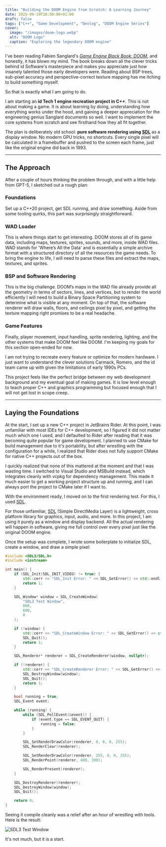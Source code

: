 ```yaml
---
title: "Building the DOOM Engine from Scratch: A Learning Journey"
date: 2025-09-19T18:50:00+01:00
draft: false
tags: ["C++", "Game Development", "Devlog", "DOOM Engine Series"]
cover:
  image: "/images/doom-logo.webp"
  alt: "DOOM Logo"
  caption: "Exploring the legendary DOOM engine"
---
```


I've been reading Fabien Sanglard's [*Game Engine Black Book: DOOM*](https://fabiensanglard.net/gebbdoom/), and honestly, it has blown my mind. The book breaks down all the clever tricks behind id Software's masterpiece and makes you appreciate just how insanely talented those early developers were. Reading about BSP trees, sub-pixel accuracy and perspective-correct texture mapping has me itching to build something myself.

So that is exactly what I am going to do.

I am starting an **id Tech 1 engine recreation project in C++**. This is not about making a game. It is about learning by doing, understanding how everything works under the hood, and gaining a deeper appreciation for the engineering genius Sanglard documents so well. I want to implement the core systems from scratch and see firsthand how they all fit together.

The plan is deliberately old school: **pure software rendering using [SDL](https://www.libsdl.org/)** as a display window. No modern GPU tricks, no shortcuts. Every single pixel will be calculated in a framebuffer and pushed to the screen each frame, just like the original engine did back in 1993.

---

## The Approach

After a couple of hours thinking the problem through, and with a little help from GPT-5, I sketched out a rough plan:

### Foundations

Set up a C++20 project, get SDL running, and draw something. Aside from some tooling quirks, this part was surprisingly straightforward.

### WAD Loader

This is where things start to get interesting. DOOM stores all of its game data, including maps, textures, sprites, sounds, and more, inside WAD files. WAD stands for 'Where’s All the Data' and is essentially a simple archive format with a structured directory of all the resources the game needs. To bring the engine to life, I will need to parse these files and extract the maps, textures, and sprites.

### BSP and Software Rendering

This is the big challenge. DOOM’s maps in the WAD file already provide all the geometry in terms of sectors, lines, and vertices, but to render the world efficiently I will need to build a Binary Space Partitioning system to determine what is visible at any moment. On top of that, the software renderer will draw walls, floors, and ceilings pixel by pixel, and getting the texture mapping right promises to be a real headache.

### Game Features

Finally, player movement, input handling, sprite rendering, lighting, and the other systems that make DOOM feel like DOOM. I'm keeping my goals for this section open-ended for now.

I am not trying to recreate every feature or optimize for modern hardware. I just want to understand the clever solutions Carmack, Romero, and the id team came up with given the limitations of early 1990s PCs.

This project feels like the perfect bridge between my web development background and my eventual goal of making games. It is low level enough to teach proper C++ and graphics programming but focused enough that I will not get lost in scope creep.

---

## Laying the Foundations

At the start, I set up a new C++ project in JetBrains Rider. At this point, I was unfamiliar with most IDEs for C++ development, so I figured it did not matter much which one I used, and I defaulted to Rider after reading that it was becoming quite popular for game development. I planned to use CMake for build management due to it's portability, but after wrestling with the configuration for a while, I realized that Rider does not fully support CMake for native C++ projects out of the box.

I quickly realized that none of this mattered at the moment and that I was wasting time. I switched to Visual Studio and MSBuild instead, which integrates cleanly with vcpkg for dependency management. This made it much easier to get a working project structure up and running, and I can always port the project to CMake later if I want to.

With the environment ready, I moved on to the first rendering test. For this, I used [SDL](https://www.libsdl.org/).

For those unfamiliar, [SDL](https://www.libsdl.org/) (Simple DirectMedia Layer) is a lightweight, cross platform library for graphics, input, audio, and more. In this project, I am using it purely as a window and display backend. All the actual rendering will happen in software, giving me full control over every pixel just like the original DOOM engine.

Once the setup was complete, I wrote some boilerplate to initialize SDL, create a window, and draw a simple pixel:

```cpp
#include <SDL3/SDL.h>
#include <iostream>

int main() {
    if (SDL_Init(SDL_INIT_VIDEO) != true) {
        std::cerr << "SDL_Init Error: " << SDL_GetError() << std::endl;
        return 1;
    }

    SDL_Window* window = SDL_CreateWindow(
        "SDL3 Test Window",
        800,
        600,
        0
    );

    if (!window) {
        std::cerr << "SDL_CreateWindow Error: " << SDL_GetError() << std::endl;
        SDL_Quit();
        return 1;
    }

    SDL_Renderer* renderer = SDL_CreateRenderer(window, nullptr);

    if (!renderer) {
        std::cerr << "SDL_CreateRenderer Error: " << SDL_GetError() << std::endl;
        SDL_DestroyWindow(window);
        SDL_Quit();
        return 1;
    }

    bool running = true;
    SDL_Event event;

    while (running) {
        while (SDL_PollEvent(&event)) {
            if (event.type == SDL_EVENT_QUIT) {
                running = false;
            }
        }

        SDL_SetRenderDrawColor(renderer, 0, 0, 0, 255);
        SDL_RenderClear(renderer);

        SDL_SetRenderDrawColor(renderer, 255, 0, 0, 255);
        SDL_RenderPoint(renderer, 400, 300);

        SDL_RenderPresent(renderer);
    }

    SDL_DestroyRenderer(renderer);
    SDL_DestroyWindow(window);
    SDL_Quit();

    return 0;
}
```

Seeing it compile cleanly was a relief after an hour of wrestling with tools. Here is the result:

![SDL3 Test Window](/images/test-window.png)

It's not much, but it is a start.

